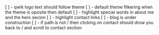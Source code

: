 [ ] - qwik logo text should follow theme
[ ] - default theme flikering when the theme is oposite then default
[ ] - highlight special words in about me and the hero secion
[ ] - highlight contact links
[ ] - blog is under construction
[ ] - if path is not / then clicking on contact should drow you back to / and
scroll to contact section
